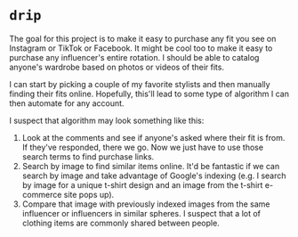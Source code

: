 # `drip`

The goal for this project is to make it easy to purchase any fit you see on
Instagram or TikTok or Facebook. It might be cool too to make it easy to
purchase any influencer's entire rotation. I should be able to catalog anyone's
wardrobe based on photos or videos of their fits.

I can start by picking a couple of my favorite stylists and then manually
finding their fits online. Hopefully, this'll lead to some type of algorithm I
can then automate for any account.

I suspect that algorithm may look something like this:
1. Look at the comments and see if anyone's asked where their fit is from. If
   they've responded, there we go. Now we just have to use those search terms
   to find purchase links.
2. Search by image to find similar items online. It'd be fantastic if we can
   search by image and take advantage of Google's indexing (e.g. I search by
   image for a unique t-shirt design and an image from the t-shirt e-commerce
   site pops up).
3. Compare that image with previously indexed images from the same influencer or
   influencers in similar spheres. I suspect that a lot of clothing items are
   commonly shared between people. 
